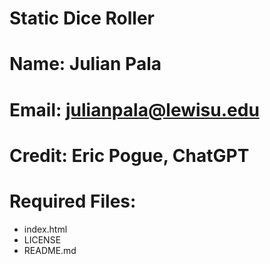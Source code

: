 # Static Dice Roller
#
# Name: Julian Pala
# Email: julianpala@lewisu.edu
# Credit: Eric Pogue, ChatGPT
#
# Required Files:
- index.html
- LICENSE
- README.md
